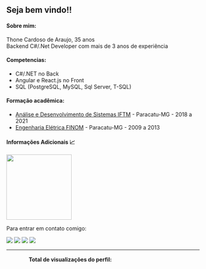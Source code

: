 
## Seja bem vindo!!


#### Sobre mim:
Thone Cardoso de Araujo, 35 anos  
Backend C#/.Net Developer com mais de 3 anos de experiência
#### Competencias:
- C#/.NET no Back
- Angular e React.js no Front
- SQL (PostgreSQL, MySQL, Sql Server, T-SQL)
#### Formação acadêmica:
- [Análise e Desenvolvimento de Sistemas IFTM](https://iftm.edu.br "IFTM Homepage") - Paracatu-MG - 2018 a 2021
- [Engenharia Elétrica
  FINOM](https://www.finom.edu.br "FINOM Homepage") - Paracatu-MG - 2009 a 2013
  
#### **Informações Adicionais 📈**

<div>
  <img height="170em" src="https://github-readme-stats.vercel.app/api/top-langs/?username=thonecardoso&hide=Java&layout=compact"/>
</div>
          

Para entrar em contato comigo:

<p align="left">
  <a href="mailto:thonecardoso@gmail.com" alt="Gmail" target="_blank">
  <img src="https://img.shields.io/badge/-Gmail-FF0000?style=flat-square&labelColor=FF0000&logo=gmail&logoColor=white" /></a>

  <a href="https://www.linkedin.com/in/thonecardoso" alt="Linkedin" target="_blank">
  <img src="https://img.shields.io/badge/-Linkedin-0e76a8?style=flat-square&logo=Linkedin&logoColor=white" /></a>
  
  <a href="https://www.facebook.com/thone.cardoso" alt="Facebook" target="_blank">
  <img src="https://img.shields.io/badge/-Facebook-3b5998?style=flat-square&labelColor=3b5998&logo=facebook&logoColor=white" /></a>

  <a href="https://www.instagram.com/thonecardoso" alt="Instagram" target="_blank">
  <img src="https://img.shields.io/badge/-Instagram-DF0174?style=flat-square&labelColor=DF0174&logo=instagram&logoColor=white" /></a>
</p>  

<hr>
<div align="center">
<label><b>Total de visualizações do perfil: &ensp;&ensp;</b></label>
<img width="150px" height="16px" src="https://profile-counter.glitch.me/thonecardoso/count.svg" />
</div>
